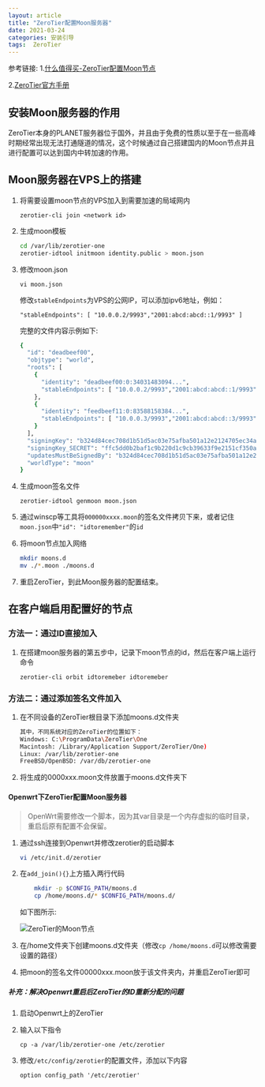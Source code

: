 ```yaml
---
layout: article
title: "ZeroTier配置Moon服务器"
date: 2021-03-24
categories: 安装引导
tags:  ZeroTier
---
```


参考链接:
1.[什么值得买-ZeroTier配置Moon节点](https://post.smzdm.com/p/adwrepgk/)

2.[ZeroTier官方手册](https://www.zerotier.com/manual/#4_4)

## 安装Moon服务器的作用

​    ZeroTier本身的PLANET服务器位于国外，并且由于免费的性质以至于在一些高峰时期经常出现无法打通隧道的情况，这个时候通过自己搭建国内的Moon节点并且进行配置可以达到国内中转加速的作用。

## Moon服务器在VPS上的搭建

1. 将需要设置moon节点的VPS加入到需要加速的局域网内

   `zerotier-cli join <network id>`

2. 生成moon模板

   ```bash
   cd /var/lib/zerotier-one
   zerotier-idtool initmoon identity.public > moon.json
   ```

3. 修改moon.json

   `vi moon.json`

   修改`stableEndpoints`为VPS的公网IP，可以添加ipv6地址，例如：

   `"stableEndpoints": [ "10.0.0.2/9993","2001:abcd:abcd::1/9993" ]`

   完整的文件内容示例如下:

   ```bash
   {
     "id": "deadbeef00",
     "objtype": "world",
     "roots": [
       {
         "identity": "deadbeef00:0:34031483094...",
         "stableEndpoints": [ "10.0.0.2/9993","2001:abcd:abcd::1/9993" ]
       },
       {
         "identity": "feedbeef11:0:83588158384...",
         "stableEndpoints": [ "10.0.0.3/9993","2001:abcd:abcd::3/9993" ]
       }
     ],
     "signingKey": "b324d84cec708d1b51d5ac03e75afba501a12e2124705ec34a614bf8f9b2c800f44d9824ad3ab2e3da1ac52ecb39ac052ce3f54e58d8944b52632eb6d671d0e0",
     "signingKey_SECRET": "ffc5dd0b2baf1c9b220d1c9cb39633f9e2151cf350a6d0e67c913f8952bafaf3671d2226388e1406e7670dc645851bf7d3643da701fd4599fedb9914c3918db3",
     "updatesMustBeSignedBy": "b324d84cec708d1b51d5ac03e75afba501a12e2124705ec34a614bf8f9b2c800f44d9824ad3ab2e3da1ac52ecb39ac052ce3f54e58d8944b52632eb6d671d0e0",
     "worldType": "moon"
   }
   ```

4. 生成moon签名文件

   `zerotier-idtool genmoon moon.json`

5. 通过winscp等工具将`000000xxxx.moon`的签名文件拷贝下来，或者记住`moon.json`中`"id": "idtoremember"`的`id`

6. 将moon节点加入网络

   ```bash
   mkdir moons.d
   mv ./*.moon ./moons.d
   ```

7. 重启ZeroTier，到此Moon服务器的配置结束。

## 在客户端启用配置好的节点

### 方法一：通过ID直接加入

1. 在搭建moon服务器的第五步中，记录下moon节点的id，然后在客户端上运行命令

   `zerotier-cli orbit idtoremeber idtoremeber`

### 方法二：通过添加签名文件加入

1. 在不同设备的ZeroTier根目录下添加moons.d文件夹

   ```bash
   其中，不同系统对应的ZeroTier的位置如下：
   Windows: C:\ProgramData\ZeroTier\One
   Macintosh: /Library/Application Support/ZeroTier/One)
   Linux: /var/lib/zerotier-one
   FreeBSD/OpenBSD: /var/db/zerotier-one
   ```

2. 将生成的0000xxx.moon文件放置于moons.d文件夹下

#### Openwrt下ZeroTier配置Moon服务器

> OpenWrt需要修改一个脚本，因为其var目录是一个内存虚拟的临时目录，重启后原有配置不会保留。

1. 通过ssh连接到Openwrt并修改zerotier的启动脚本

   ```bash
   vi /etc/init.d/zerotier
   ```

2. 在`add_join(){}`上方插入两行代码

   ```bash
       mkdir -p $CONFIG_PATH/moons.d
       cp /home/moons.d/* $CONFIG_PATH/moons.d/
   ```

   如下图所示:

   ![ZeroTier的Moon节点](/2021/03/images/ZeroTier_Moon.png)

3. 在/home文件夹下创建moons.d文件夹（修改`cp /home/moons.d`可以修改需要设置的路径）

4. 把moon的签名文件00000xxx.moon放于该文件夹内，并重启ZeroTier即可

##### 补充：解决Openwrt重启后ZeroTier的ID重新分配的问题

1. 启动Openwrt上的ZeroTier

2. 输入以下指令

   ```shell
   cp -a /var/lib/zerotier-one /etc/zerotier
   ```

3. 修改`/etc/config/zerotier`的配置文件，添加以下内容

   `option config_path '/etc/zerotier'`
